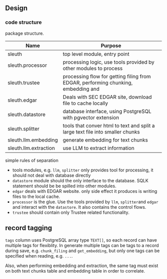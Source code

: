## Design

### code structure

package structure.

| Name                  | Purpose                                                                           |
| --------------------- | --------------------------------------------------------------------------------- |
| sleuth                | top level module, entry point                                                     |
| sleuth.processor      | processing logic, use tools provided by other modules to process                  |
| sleuth.trustee        | processing flow for getting filing from EDGAR, performing chunking, embedding and |
| sleuth.edgar          | Deals with SEC EDGAR site, download file to cache locally                         |
| sleuth.datastore      | database interface, using PostgreSQL with pgvector extension                      |
| sleuth.splitter       | tools that conver html to text and split a large text file into smaller chunks    |
| sleuth.llm.embedding  | generate embedding for text chunks                                                |
| sleuth.llm.extraction | use LLM to extract information                                                    |

simple rules of separation

* tools modules, e.g. ```llm```, ```splitter``` only provides tool for processing, it should not deal with database directly
* ```datastore``` module should the only interface to the database. SQLK statement should be be spilled into other modules.
* ```edgar``` deals with EDGAR website. only side effect it produces is writing files to the local cache.
* ```processor``` is the glue. Use the tools provided by ```llm```,  ```splitter```and ```edgar``` and interact with the ```datastore```. It also contains the control flows.
* ```trustee``` should contain only Trustee related functionality.

## record tagging

```tags``` column uses PostgreSQL array type ```TEXT[]```, so each record can have multiple tags for flexiblity. In generate multiple tags can be tags to a record during save, e.g. ```chunk_filing``` and ```get_embedding```, but only one tags can be specified when reading, e.g. ```...```.

Also, when performing embedding and extraction, the same tag must exist on both text chunks table and embedding table in order to correlate.

